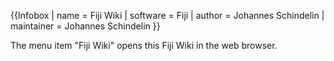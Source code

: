 {{Infobox
| name                   = Fiji Wiki
| software               = Fiji
| author                 = Johannes Schindelin
| maintainer             = Johannes Schindelin
}}

The menu item "Fiji Wiki" opens this Fiji Wiki in the web browser.
